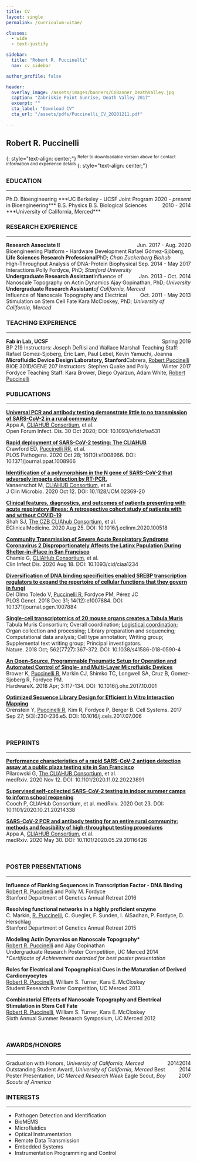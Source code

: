 ```yaml
---
title: CV
layout: single
permalink: /curriculum-vitae/

classes:
  - wide
  - text-justify

sidebar:
  title: "Robert R. Puccinelli"
  nav: cv_sidebar

author_profile: false

header:
  overlay_image: /assets/images/banners/CVBanner_DeathValley.jpg
  caption: "Zabriskie Point Sunrise, Death Valley 2017"  
  excerpt: ""
  cta_label: "Download CV"
  cta_url: "/assets/pdfs/Puccinelli_CV_20201211.pdf"

---
```


## Robert R. Puccinelli 
{: style="text-align: center;"}
<sup>Refer to downloadable version above for contact information and experience details</sup>
{: style="text-align: center;"}

### EDUCATION
---
<div style="float: right;">2020 - <i>present</i></div>
Ph.D. Bioengineering  
***UC Berkeley - UCSF Joint Program in Bioengineering***

<div style="float: right;">2010 - 2014</div>
B.S. Physics  
B.S. Biological Sciences  
***University of California, Merced***

<br>

### RESEARCH EXPERIENCE
---

<div style="float: left;"><b>Research Associate II</b></div> 
<div style="float: right;">Jun. 2017 - Aug. 2020</div><br>
Bioengineering Platform - Hardware Development  
Rafael Gómez-Sjöberg, PhD; <i>Chan Zuckerberg Biohub</i>

<div style="float: left;"><b>Life Sciences Research Professional</b></div> 
<div style="float: right;">Sep. 2014 - May 2017</div><br>
High-Throughput Analysis of DNA-Protein Biophysical Interactions  
Polly Fordyce, PhD; <i>Stanford University</i>

<div style="float: left;"><b>Undergraduate Research Assistant</b></div> 
<div style="float: right;">Jan. 2013 - Oct. 2014</div><br>
Influence of Nanoscale Topography on Actin Dynamics  
Ajay Gopinathan, PhD; <i>University of California, Merced</i>

<div style="float: left;"><b>Undergraduate Research Assistant</b></div> 
<div style="float: right;">Oct. 2011 - May 2013</div><br>
Influence of Nanoscale Topography and Electrical Stimulation on Stem Cell Fate  
Kara McCloskey, PhD; <i>University of California, Merced</i>

<br>

### TEACHING EXPERIENCE
---

<div style="float: left;"><b>Fab in Lab, UCSF</b></div> 
<div style="float: right;">Spring 2019</div><br>
BP 219  
Instructors: Joseph DeRisi and Wallace Marshall  
Teaching Staff: Rafael Gomez-Sjoberg, Eric Lam, Paul Lebel, Kevin Yamuchi, Joanna Cabrera, <u>Robert Puccinelli</u>  

<div style="float: left;"><b>Microfluidic Device Design Laboratory, Stanford</b></div> 
<div style="float: right;">Winter 2017</div><br>
BIOE 301D/GENE 207  
Instructors: Stephen Quake and Polly Fordyce  
Teaching Staff: Kara Brower, Diego Oyarzun, Adam White, <u>Robert Puccinelli</u>

<br>

### PUBLICATIONS
---
**[Universal PCR and antibody testing demonstrate little to no transmission of SARS-CoV-2 in a rural community](/assets/pdfs/publications/Puccinelli_Publication_UniversalPCRAndAntibodyTestingDemonstrateLittleToNoTransmissionOfSARS-CoV-2InARuralCommunity.pdf)**  
Appa A, <u>CLIAHUB Consortium</u>, et al.  
Open Forum Infect. Dis. 30 Oct 2020; DOI: 10.1093/ofid/ofaa531

**[Rapid deployment of SARS-CoV-2 testing: The CLIAHUB](/assets/pdfs/publications/Puccinelli_Publication_RapidDeploymentOfSARS-CoV-2Testing-TheCLIAHUB.pdf)**  
Crawford ED, <u>Puccinelli RR</u>, et al.  
PLOS Pathogens. 2020 Oct 28; 16(10):e1008966. DOI: 10.1371/journal.ppat.1008966

**[Identification of a polymorphism in the N gene of SARS-CoV-2 that adversely impacts detection by RT-PCR.](/assets/pdfs/publications/Puccinelli_Publication_IdentificationOfAPolymorphismInTheNGeneOfSARS-CoV-2ThatAdverselyImpactsDetectionByRT-PCR.pdf)**  
Vanaerschot M, <u>CLIAHUB Consortium</u>, et al.  
J Clin Microbio. 2020 Oct 12. DOI: 10.1128/JCM.02369-20

**[Clinical features, diagnostics, and outcomes of patients presenting with acute respiratory illness: A retrospective cohort study of patients with and without COVID-19](/assets/pdfs/publications/Puccinelli_Publication_ClinicalFeaturesDiagnosticsAndOutcomesOfPatientsPresentingWithAcuteRespiratoryIllness-ARetrospectiveCohortStudyOfPatientsWithAndWithoutCOVID-19.pdf)**  
Shah SJ, <u>The CZB CLIAhub Consortium</u>, et al.  
EClinicalMedicine. 2020 Aug 25. DOI: 10.1016/j.eclinm.2020.100518

**[Community Transmission of Severe Acute Respiratory Syndrome Coronavirus 2 Disproportionately Affects the Latinx Population During Shelter-in-Place in San Francisco](/assets/pdfs/publications/Puccinelli_Publication_CommunityTransmissionOfSevereAcuteRespiratorySyndromCoronavirus2DisproportionatelyAffectsLatinxPopulationDuringShelter-In-PlaceInSanFrancisco.pdf)**  
Chamie G, <u>CLIAHub Consortium</u>, et al.  
Clin Infect Dis. 2020 Aug 18. DOI: 10.1093/cid/ciaa1234

**[Diversification of DNA binding specificities enabled SREBP transcription regulators to expand the repertoire of cellular functions that they govern in fungi](/assets/pdfs/publications/Puccinelli_Publication_DiversificationofDNABindingSpecificitiesEnableRegulatorsToExpandCellularFunctions.pdf)**  
Del Olmo Toledo V, <u>Puccinelli R</u>, Fordyce PM, Pérez JC  
PLOS Genet. 2018 Dec 31; 14(12):e1007884. DOI: 10.1371/journal.pgen.1007884

**[Single-cell transcriptomics of 20 mouse organs creates a Tabula Muris](/assets/pdfs/publications/Puccinelli_Publication_Single-cellTranscriptomicsof20MouseOrgans.pdf)**  
Tabula Muris Consortium; Overall coordination; <u>Logistical coordination</u>; Organ collection and processing; Library preparation and sequencing; Computational data analysis; Cell type annotation; Writing group; Supplemental text writing group; Principal investigators.  
Nature. 2018 Oct; 562(7727):367-372. DOI: 10.1038/s41586-018-0590-4

**[An Open-Source, Programmable Pneumatic Setup for Operation and Automated Control of Single- and Multi-Layer Microfluidic Devices](/assets/pdfs/publications/Puccinelli_Publication_OpenSourceProgrammablePneumaticSetupforAutomatedMicrofluidicDevices.pdf)**  
Brower K, <u>Puccinelli R</u>, Markin CJ, Shimko TC, Longwell SA, Cruz B, Gomez-Sjoberg R, Fordyce PM.  
HardwareX. 2018 Apr; 3:117-134. DOI: 10.1016/j.ohx.2017.10.001

**[Optimized Sequence Library Design for Efficient In Vitro Interaction Mapping](/assets/pdfs/publications/Puccinelli_Publication_OptimizedSequenceLibraryDesignforEfficientInVitroInteractionMapping.pdf)**  
Orenstein Y, <u>Puccinelli R</u>, Kim R, Fordyce P, Berger B.
Cell Systems. 2017 Sep 27; 5(3):230-236.e5. DOI: 10.1016/j.cels.2017.07.006

<br>

### PREPRINTS
---
**[Performance characteristics of a rapid SARS-CoV-2 antigen detection assay at a public plaza testing site in San Francisco](/assets/pdfs/publications/Puccinelli_Preprint_PerformanceCharacteristicsOfARapidSARS-CoV-2AntigenDetectionAssayAtAPublicPlazaTestingSiteInSanFrancisco.pdf)**  
Pilarowski G, <u>The CLIAHUB Consortium</u>, et al.  
medRxiv. 2020 Nov 12. DOI: 10.1101/2020.11.02.20223891

**[Supervised self-collected SARS-CoV-2 testing in indoor summer camps to inform school reopening](/assets/pdfs/publications/Puccinelli_Preprint_SupervisedSelf-CollectedSARS-CoV-2TestingInIndoorSummerCampsToInformSchoolReopening.pdf)**  
Cooch P, CLIAHub Consortium, et al.
medRxiv. 2020 Oct 23. DOI: 10.1101/2020.10.21.20214338

**[SARS-CoV-2 PCR and antibody testing for an entire rural community: methods and feasibility of high-throughput testing procedures](/assets/pdfs/publications/Puccinelli_Preprint_SARS-CoV-2PCRAndAntibodyTestingForAnEntireRuralCommunity-MethodsAndFeasibilityOfHigh-ThroughputTestingProcedures.pdf)**  
Appa A, <u>CLIAHUB Consortium</u>, et al.  
medRxiv. 2020 May 30. DOI: 10.1101/2020.05.29.20116426

<br>

### POSTER PRESENTATIONS
---

**Influence of Flanking Sequences in Transcription Factor - DNA Binding**  
<u>Robert R. Puccinelli</u> and Polly M. Fordyce  
Stanford Department of Genetics Annual Retreat 2016

**Resolving functional networks in a highly proficient enzyme**  
C. Markin, <u>R. Puccinelli</u>, C. Guegler, F. Sunden, I. AlSadhan, P. Fordyce, D. Herschlag  
Stanford Department of Genetics Annual Retreat 2015

**Modeling Actin Dynamics on Nanoscale Topography\***  
<u>Robert R. Puccinelli</u> and Ajay Gopinathan  
Undergraduate Research Poster Competition, UC Merced 2014  
\**Certificate of Achievement awarded for best poster presentation*

**Roles for Electrical and Topographical Cues in the Maturation of Derived Cardiomyocytes**  
<u>Robert R. Puccinelli</u>, William S. Turner, Kara E. McCloskey  
Student Research Poster Competition, UC Merced 2013

**Combinatorial Effects of Nanoscale Topography and Electrical Stimulation in Stem Cell Fate**  
<u>Robert R. Puccinelli</u>, William S. Turner, Kara E. McCloskey  
Sixth Annual Summer Research Symposium, UC Merced 2012

<br>

### AWARDS/HONORS
---
<div style="float: right;">2014</div>
Graduation with Honors, <i>University of California, Merced</i>  
<div style="float: right;">2014</div>
Outstanding Student Award, <i>University of California, Merced</i>  
<div style="float: right;">2014</div>
Best Poster Presentation, <i>UC Merced Research Week</i>  
<div style="float: right;">2007</div>
Eagle Scout, <i>Boy Scouts of America</i>  

<br>

### INTERESTS
---

* Pathogen Detection and Identification
* BioMEMS
* Microfluidics
* Optical Instrumentation
* Remote Data Transmission
* Embedded Systems
* Instrumentation Programming and Control
